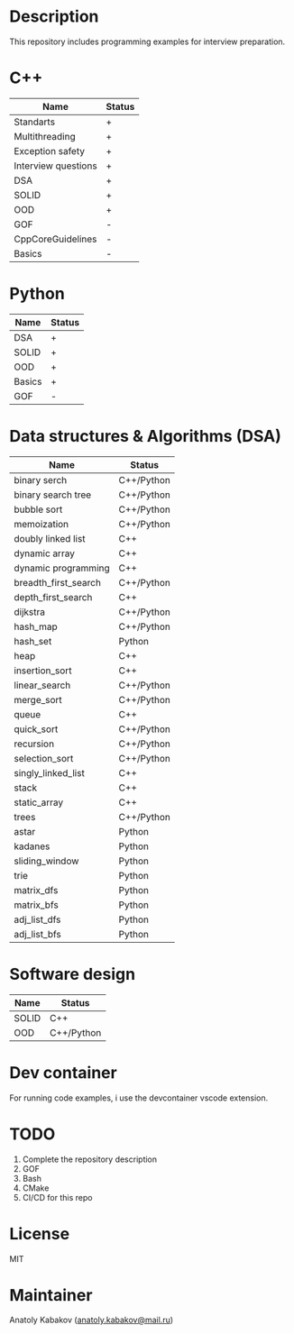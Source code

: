 # Description

This repository includes programming examples for interview preparation.

# C++

| Name                | Status |
| ------------------- | ------ |
| Standarts           | +      |
| Multithreading      | +      |
| Exception safety    | +      |
| Interview questions | +      |
| DSA                 | +      |
| SOLID               | +      |
| OOD                 | +      |
| GOF                 | -      |
| CppCoreGuidelines   | -      |
| Basics              | -      |

# Python

| Name   | Status |
| ------ | ------ |
| DSA    | +      |
| SOLID  | +      |
| OOD    | +      |
| Basics | +      |
| GOF    | -      |

# Data structures & Algorithms (DSA)

| Name                 | Status     |
| -------------------- | ---------- |
| binary serch         | C++/Python |
| binary search tree   | C++/Python |
| bubble sort          | C++/Python |
| memoization          | C++/Python |
| doubly linked list   | C++        |
| dynamic array        | C++        |
| dynamic programming  | C++        |
| breadth_first_search | C++/Python |
| depth_first_search   | C++        |
| dijkstra             | C++/Python |
| hash_map             | C++/Python |
| hash_set             | Python     |
| heap                 | C++        |
| insertion_sort       | C++        |
| linear_search        | C++/Python |
| merge_sort           | C++/Python |
| queue                | C++        |
| quick_sort           | C++/Python |
| recursion            | C++/Python |
| selection_sort       | C++/Python |
| singly_linked_list   | C++        |
| stack                | C++        |
| static_array         | C++        |
| trees                | C++/Python |
| astar                | Python     |
| kadanes              | Python     |
| sliding_window       | Python     |
| trie                 | Python     |
| matrix_dfs           | Python     |
| matrix_bfs           | Python     |
| adj_list_dfs         | Python     |
| adj_list_bfs         | Python     |

# Software design

| Name  | Status     |
| ----- | ---------- |
| SOLID | C++        |
| OOD   | C++/Python |

# Dev container

For running code examples, i use the devcontainer vscode extension.

# TODO

1. Complete the repository description
2. GOF
3. Bash
4. CMake
5. CI/CD for this repo

# License

MIT

# Maintainer

Anatoly Kabakov (anatoly.kabakov@mail.ru)

